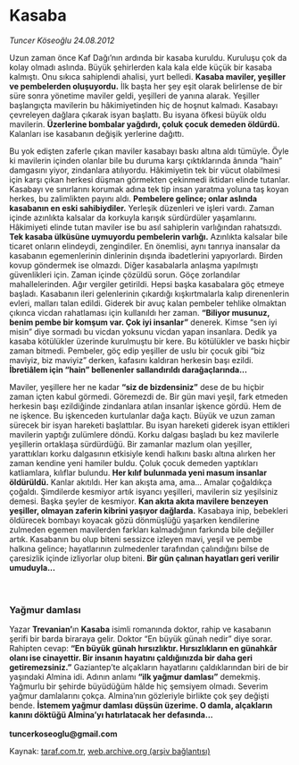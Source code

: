 # Kasaba

*Tuncer Köseoğlu 24.08.2012*

<div class="yazi"><p>Uzun zaman önce Kaf Dağı’nın ardında bir kasaba kuruldu. Kuruluşu çok da kolay olmadı aslında. Büyük şehirlerden kala kala elde küçük bir kasaba kalmıştı. Onu sıkıca sahiplendi ahalisi, yurt belledi. <strong>Kasaba maviler, yeşiller ve pembelerden oluşuyordu.</strong> İlk başta her şey eşit olarak belirlense de bir süre sonra yönetime maviler geldi, yeşilleri de yanına alarak. Yeşiller başlangıçta mavilerin bu hâkimiyetinden hiç de hoşnut kalmadı. Kasabayı çevreleyen dağlara çıkarak isyan başlattı. Bu isyana öfkesi büyük oldu mavilerin. <strong>Üzerlerine bombalar yağdırdı, çoluk çocuk demeden öldürdü.</strong> Kalanları ise kasabanın değişik yerlerine dağıttı.</p>
<p>Bu yok edişten zaferle çıkan maviler kasabayı baskı altına aldı tümüyle. Öyle ki mavilerin içinden olanlar bile bu duruma karşı çıktıklarında ânında “hain” damgasını yiyor, zindanlara atılıyordu. Hâkimiyetin tek bir vücut olabilmesi için karşı çıkan herkesi düşman görmekten çekinmedi iktidarı elinde tutanlar. Kasabayı ve sınırlarını korumak adına tek tip insan yaratma yoluna taş koyan herkes, bu zalimlikten payını aldı. <strong>Pembelere gelince; onlar aslında kasabanın en eski sahibiydiler.</strong> Yerleşik düzenleri ve işleri vardı. Zaman içinde azınlıkta kalsalar da korkuyla karışık sürdürdüler yaşamlarını. Hâkimiyeti elinde tutan maviler ise bu asıl sahiplerin varlığından rahatsızdı. <strong>Tek kasaba ülküsüne uymuyordu pembelerin varlığı.</strong> Azınlıkta kalsalar bile ticaret onların elindeydi, zengindiler. En önemlisi, aynı tanrıya inansalar da kasabanın egemenlerinin dinlerinin dışında ibadetlerini yapıyorlardı. Birden kovup göndermek ise olmazdı. Diğer kasabalarla anlaşma yapılmıştı güvenlikleri için. Zaman içinde çözüldü sorun. Göçe zorlandılar mahallelerinden. Ağır vergiler getirildi. Hepsi başka kasabalara göç etmeye başladı. Kasabanın ileri gelenlerinin çıkardığı kışkırtmalarla kalıp direnenlerin evleri, malları talan edildi. Giderek bir avuç kalan pembeler tehlike olmaktan çıkınca vicdan rahatlaması için kullanıldı her zaman. <strong>“Biliyor musunuz, benim pembe bir komşum var. Çok iyi insanlar”</strong> denerek. Kimse “sen iyi misin” diye sormadı bu vicdan yoksunu vicdan yapan insanlara. Dedik ya kasaba kötülükler üzerinde kurulmuştu bir kere. Bu kötülükler ve baskı hiçbir zaman bitmedi. Pembeler, göç edip yeşiller de uslu bir çocuk gibi “biz maviyiz, biz maviyiz” derken, kafasını kaldıran herkesin başı ezildi. <strong>İbretiâlem için “hain” bellenenler sallandırıldı darağaçlarında...</strong></p>
<p>Maviler, yeşillere her ne kadar <strong>“siz de bizdensiniz”</strong> dese de bu hiçbir zaman içten kabul görmedi. Göremezdi de. Bir gün mavi yeşil, fark etmeden herkesin başı ezildiğinde zindanlara atılan insanlar işkence gördü. Hem de ne işkence. Bu işkenceden kurtulanlar dağa kaçtı. Büyük ve uzun zaman sürecek bir isyan hareketi başlattılar. Bu isyan hareketi giderek isyan ettikleri mavilerin yaptığı zulümlere döndü. Korku dalgası başladı bu kez mavilerle yeşillerin ortaklaşa sürdürdüğü. Bir zamanlar mazlum olan yeşiller, yarattıkları korku dalgasının etkisiyle kendi halkını baskı altına alırken her zaman kendine yeni hamiler buldu. Çoluk çocuk demeden yaptıkları katliamlara, kılıflar bulundu. <strong>Her kılıf bulunmada yeni masum insanlar öldürüldü.</strong> Kanlar akıtıldı. Her kan akışta ama, ama... Amalar çoğaldıkça çoğaldı. Şimdilerde kesmiyor artık isyancı yeşilleri, mavilerin siz yeşilsiniz demesi. Başka şeyler de kesmiyor. <strong>Kan akıta akıta mavilere benzeyen yeşiller, olmayan zaferin kibrini yaşıyor dağlarda.</strong> Kasabaya inip, bebekleri öldürecek bombayı koyacak gözü dönmüşlüğü yaşarken kendilerine zulmeden egemen mavilerden farkları kalmadığının farkında bile değiller artık. Kasabanın bu olup biteni sessizce izleyen mavi, yeşil ve pembe halkına gelince; hayatlarının zulmedenler tarafından çalındığını bilse de çaresizlik içinde izliyorlar olup biteni. <strong>Bir gün çalınan hayatları geri verilir umuduyla...<br/><br/><br/></strong></p>
<h3>Yağmur damlası</h3>
<p>Yazar <strong>Trevanian’</strong>ın <strong>Kasaba</strong> isimli romanında doktor, rahip ve kasabanın şerifi bir barda biraraya gelir. Doktor “En büyük günah nedir” diye sorar. Rahipten cevap: <strong>“En büyük günah hırsızlıktır. Hırsızlıkların en günahkâr olanı ise cinayettir. Bir insanın hayatını çaldığınızda bir daha geri getiremezsiniz.”</strong> Gaziantep’te alçakların hayatlarını çaldıklarından biri de bir yaşındaki Almina idi. Adının anlamı <strong>“ilk yağmur damlası”</strong> demekmiş. Yağmurlu bir şehirde büyüdüğüm hâlde hiç şemsiyem olmadı. Severim yağmur damlalarını çokça. Almina’nın gözleriyle birlikte çok şey değişti bende. <strong>İstemem yağmur damlası düşsün üzerime. O damla, alçakların kanını döktüğü Almina’yı hatırlatacak her defasında...<br/><br/></strong><strong>tuncerkoseoglu@gmail.com</strong> </p>
</div>

Kaynak: [taraf.com.tr](http://www.taraf.com.tr:80/tuncer-koseoglu/makale-kasaba-2.htm), [web.archive.org (arşiv bağlantısı)](http://web.archive.org/web/20120904054600/http://www.taraf.com.tr:80/tuncer-koseoglu/makale-kasaba-2.htm)
